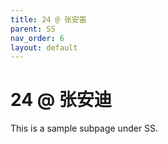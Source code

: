 ```yaml
---
title: 24 @ 张安笛
parent: SS
nav_order: 6
layout: default
---
```


# 24 @ 张安迪

This is a sample subpage under SS.